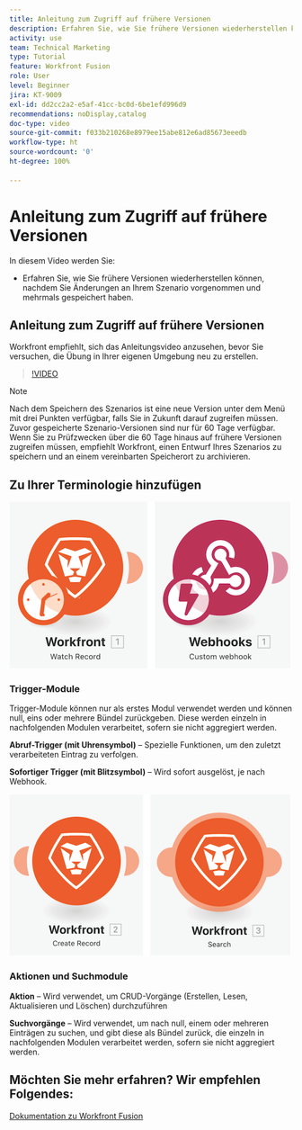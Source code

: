 ```yaml
---
title: Anleitung zum Zugriff auf frühere Versionen
description: Erfahren Sie, wie Sie frühere Versionen wiederherstellen können, nachdem Sie Änderungen an Ihrem Szenario vorgenommen und in  [!DNL Adobe Workfront Fusion] gespeichert haben.
activity: use
team: Technical Marketing
type: Tutorial
feature: Workfront Fusion
role: User
level: Beginner
jira: KT-9009
exl-id: dd2cc2a2-e5af-41cc-bc0d-6be1efd996d9
recommendations: noDisplay,catalog
doc-type: video
source-git-commit: f033b210268e8979ee15abe812e6ad85673eeedb
workflow-type: ht
source-wordcount: '0'
ht-degree: 100%

---
```


# Anleitung zum Zugriff auf frühere Versionen

In diesem Video werden Sie:

* Erfahren Sie, wie Sie frühere Versionen wiederherstellen können, nachdem Sie Änderungen an Ihrem Szenario vorgenommen und mehrmals gespeichert haben.

## Anleitung zum Zugriff auf frühere Versionen

Workfront empfiehlt, sich das Anleitungsvideo anzusehen, bevor Sie versuchen, die Übung in Ihrer eigenen Umgebung neu zu erstellen.

>[!VIDEO](https://video.tv.adobe.com/v/335268/?quality=12&learn=on)

>[!NOTE]
>
>Nach dem Speichern des Szenarios ist eine neue Version unter dem Menü mit drei Punkten verfügbar, falls Sie in Zukunft darauf zugreifen müssen. Zuvor gespeicherte Szenario-Versionen sind nur für 60 Tage verfügbar. Wenn Sie zu Prüfzwecken über die 60 Tage hinaus auf frühere Versionen zugreifen müssen, empfiehlt Workfront, einen Entwurf Ihres Szenarios zu speichern und an einem vereinbarten Speicherort zu archivieren.


## Zu Ihrer Terminologie hinzufügen

![Ein Bild eines überwachten Datensatzes und eines benutzerdefinierten Webhook-Moduls](assets/understand-the-basics-3.png)

### Trigger-Module

Trigger-Module können nur als erstes Modul verwendet werden und können null, eins oder mehrere Bündel zurückgeben. Diese werden einzeln in nachfolgenden Modulen verarbeitet, sofern sie nicht aggregiert werden.

**Abruf-Trigger (mit Uhrensymbol)** – Spezielle Funktionen, um den zuletzt verarbeiteten Eintrag zu verfolgen.

**Sofortiger Trigger (mit Blitzsymbol)** – Wird sofort ausgelöst, je nach Webhook.

![Ein Bild einer Eintragserstellung und eines Suchmoduls](assets/understand-the-basics-4.png)

### Aktionen und Suchmodule

**Aktion** – Wird verwendet, um CRUD-Vorgänge (Erstellen, Lesen, Aktualisieren und Löschen) durchzuführen

**Suchvorgänge** – Wird verwendet, um nach null, einem oder mehreren Einträgen zu suchen, und gibt diese als Bündel zurück, die einzeln in nachfolgenden Modulen verarbeitet werden, sofern sie nicht aggregiert werden.

## Möchten Sie mehr erfahren? Wir empfehlen Folgendes:

[Dokumentation zu Workfront Fusion](https://experienceleague.adobe.com/docs/workfront/using/adobe-workfront-fusion/workfront-fusion-2.html?lang=de)
